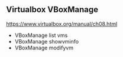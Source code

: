 ## Virtualbox VBoxManage

https://www.virtualbox.org/manual/ch08.html

- VBoxManage list vms
- VBoxManage showvminfo
- VBoxManage modifyvm
